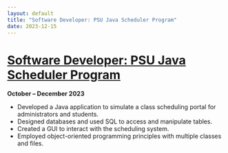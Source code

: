 ```yaml
---
layout: default
title: "Software Developer: PSU Java Scheduler Program"
date: 2023-12-15
---
```


# [Software Developer: PSU Java Scheduler Program](https://github.com/zXmattmesq/Java-Scheduler-Program)

**October – December 2023**

- Developed a Java application to simulate a class scheduling portal for administrators and students.
- Designed databases and used SQL to access and manipulate tables.
- Created a GUI to interact with the scheduling system.
- Employed object-oriented programming principles with multiple classes and files.

